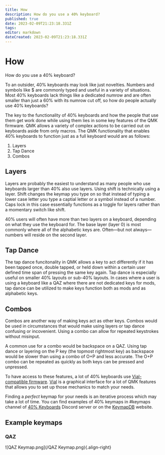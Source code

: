 ```yaml
---
title: How
description: How do you use a 40% keyboard?
published: true
date: 2023-02-09T21:23:18.331Z
tags: 
editor: markdown
dateCreated: 2023-02-09T21:23:18.331Z
---
```


# How

How do you use a 40% keyboard? 

To an outsider, 40% keyboards may look like just novelties. Numbers and symbols like $ are commonly typed and useful in a variety of situations. Most 40% keyboards lack things like a dedicated numrow and are often smaller than just a 60% with its numrow cut off, so how do people actually use 40% keyboards?

The key to the functionality of 40% keyboards and how the people that use them get work done while using them lies in some key features of the QMK firmware. QMK allows a variety of complex actions to be carried out on keyboards aside from only macros. The QMK functionality that enables 40% keyboards to function just as a full keyboard would are as follows:
1. Layers 
2. Tap Dance 
3. Combos 

## Layers

Layers are probably the easiest to understand as many people who use keyboards larger than 40% also use layers. Using shift is technically using a layer. Shift changes the keymap you type on so that instead of typing a lower case letter you type a captial letter or a symbol instead of a number. Caps lock in this case essentially functions as a toggle for layers rather than a momentary switch like shift.

40% users will often have more than two layers on a keyboard, depending on what they use the keyboard for. The base layer (layer 0) is most commonly where all of the alphabetic keys are. Often—but not always—numbers will reside on the second layer. 

## Tap Dance

The tap dance funcitonality in QMK allows a key to act differently if it has been tapped once, double tapped, or held down within a certain user defined time span of pressing the same key again. Tap dance is especially useful on smaller 40% layouts or sub-40% layouts. In cases where a user is using a keyboard like a QAZ where there are not dedicated keys for mods, tap dance can be utilized to make keys function both as mods and as alphabetic keys.

## Combos

Combos are another way of making keys act as other keys. Combos would be used in circumstances that would make using layers or tap dance confusing or incovenient. Using a combo can allow for repeated keystrokes without misinput. 

A common use for a combo would be backspace on a QAZ. Using tap dance or layering on the P key (the topmost rightmost key) as backspace would be slower than using a combo of O+P and less accurate. The O+P combo can be repeated as quickly as both keys can be pressed and unpressed. 



To have access to these features, a lot of 40% keyboards use [Vial-compatible firmware](https://github.com/vial-kb/vial-qmk). [Vial](https://get.vial.today/) is a graphical interface for a lot of QMK features that allows you to set up those mechanics to match your needs.

Finding a *perfect* keymap for your needs is an iterative process which may take a lot of time. You can find examples of 40% keymaps in \#keymaps channel of [40% Keyboards](https://discord.gg/40percent) Discord server or on the [KeymapDB](https://keymapdb.com/) website.

## Example keymaps

### QAZ
![QAZ Keymap.png](/QAZ Keymap.png){.align-right}
